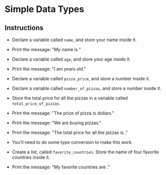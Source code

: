 # Simple Data Types

## Instructions

- Declare a variable called `name`, and store your name inside it.

- Print the message: "My name is <YOUR NAME HERE>"

- Declare a variable called `age`, and store your age inside it.

- Print the message: "I am <YOUR AGE HERE> years old."

- Declare a variable called `pizza_price`, and store a number inside it.

- Declare a variable called `number_of_pizzas`, and store a number inside it.

- Store the total price for all the pizzas in a variable called `total_price_of_pizzas`.

- Print the message: "The price of pizza is <PRICE OF PIZZA> dollars."

- Print the message: "We are buying <NUMBER OF PIZZAS> pizzas."

- Print the message: "The total price for all the pizzas is <TOTAL PRICE OF PIZZAS>."

- You'll need to do some type conversion to make this work.

- Create a list, called `favorite_countries`. Store the name of four favorite countries inside it.

- Print the message: "My favorite countries are <YOUR LIST HERE>."

